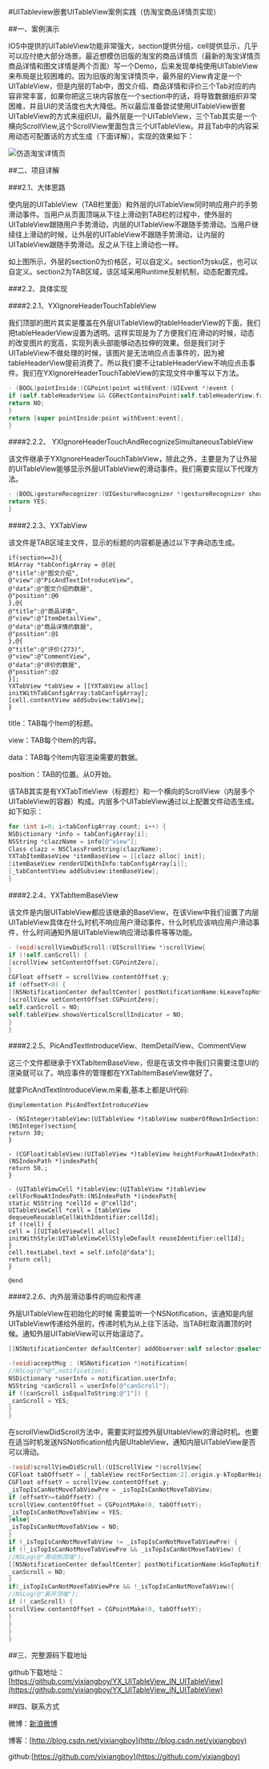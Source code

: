 #UITableview嵌套UITableView案例实践（仿淘宝商品详情页实现）

##一、案例演示

IOS中提供的UITableView功能非常强大，section提供分组，cell提供显示，几乎可以应付绝大部分场景。最近想模仿旧版的淘宝的商品详情页（最新的淘宝详情页商品详情和图文详情是两个页面）写一个Demo，后来发现单纯使用UITableView来布局是比较困难的。因为旧版的淘宝详情页中，最外层的View肯定是一个UITableView，但是内层的Tab中，图文介绍、商品详情和评价三个Tab对应的内容非常丰富，如果你把这三块内容放在一个section中的话，将导致数据组织非常困难，并且UI的灵活度也大大降低。所以最后准备尝试使用UITableView嵌套UITableView的方式来组织UI，最外层是一个UITableView，三个Tab其实是一个横向ScrollView,这个ScrollView里面包含三个UITableView。并且Tab中的内容采用动态可配置话的方式生成（下面详解）。实现的效果如下：

![仿造淘宝详情页](http://img.my.csdn.net/uploads/201603/29/1459239785_4388.gif)

##二、项目详解

###2.1、大体思路

使内层的UITableView（TAB栏里面）和外层的UITableView同时响应用户的手势滑动事件。当用户从页面顶端从下往上滑动到TAB栏的过程中，使外层的UITableView跟随用户手势滑动，内层的UITableView不跟随手势滑动。当用户继续往上滑动的时候，让外层的UITableView不跟随手势滑动，让内层的UITableView跟随手势滑动。反之从下往上滑动也一样。

如上图所示，外层的section0为价格区，可以自定义。section1为sku区，也可以自定义。section2为TAB区域，该区域采用Runtime反射机制，动态配置完成。

###2.2、具体实现

####2.2.1、YXIgnoreHeaderTouchTableView

我们顶部的图片其实是覆盖在外层UITableView的tableHeaderView的下面，我们把tableHeaderView设置为透明。这样实现是为了方便我们在滑动的时候，动态的改变图片的宽高，实现列表头部能够动态拉伸的效果。但是我们对于UITableView不做处理的时候，该图片是无法响应点击事件的，因为被tableHeaderView提前消费了。所以我们要不让tableHeaderView不响应点击事件。我们在YXIgnoreHeaderTouchTableView的实现文件中重写以下方法。

```objective-c
- (BOOL)pointInside:(CGPoint)point withEvent:(UIEvent *)event {
if (self.tableHeaderView && CGRectContainsPoint(self.tableHeaderView.frame, point)) {
return NO;
}
return [super pointInside:point withEvent:event];
}
```

####2.2.2、 YXIgnoreHeaderTouchAndRecognizeSimultaneousTableView

该文件继承于YXIgnoreHeaderTouchTableView，除此之外，主要是为了让外层的UITableView能够显示外层UITableView的滑动事件。我们需要实现以下代理方法。

```objective-c
- (BOOL)gestureRecognizer:(UIGestureRecognizer *)gestureRecognizer shouldRecognizeSimultaneouslyWithGestureRecognizer:(UIGestureRecognizer *)otherGestureRecognizer {
return YES;
}
```

####2.2.3、YXTabView

该文件是TAB区域主文件，显示的标题的内容都是通过以下字典动态生成。

```ob
if(section==2){
NSArray *tabConfigArray = @[@{
@"title":@"图文介绍",
@"view":@"PicAndTextIntroduceView",
@"data":@"图文介绍的数据",
@"position":@0
},@{
@"title":@"商品详情",
@"view":@"ItemDetailView",
@"data":@"商品详情的数据",
@"position":@1
},@{
@"title":@"评价(273)",
@"view":@"CommentView",
@"data":@"评价的数据",
@"position":@2
}];
YXTabView *tabView = [[YXTabView alloc] initWithTabConfigArray:tabConfigArray];
[cell.contentView addSubview:tabView];
}
```

title：TAB每个Item的标题。

view：TAB每个Item的内容。

data：TAB每个Item内容渲染需要的数据。

position：TAB的位置。从0开始。

该TAB其实是有YXTabTitleView（标题栏）和一个横向的ScrollView（内层多个UITableView的容器）构成。内层多个UITableView通过以上配置文件动态生成。如下如示：

```objective-c
for (int i=0; i<tabConfigArray.count; i++) {
NSDictionary *info = tabConfigArray[i];
NSString *clazzName = info[@"view"];
Class clazz = NSClassFromString(clazzName);
YXTabItemBaseView *itemBaseView = [[clazz alloc] init];
[itemBaseView renderUIWithInfo:tabConfigArray[i]];
[_tabContentView addSubview:itemBaseView];
}
```

####2.2.4、YXTabItemBaseView

该文件是内层UITableView都应该继承的BaseView，在该View中我们设置了内层UITableView具体在什么时机不响应用户滑动事件，什么时机应该响应用户滑动事件，什么时间通知外层UITableView响应滑动事件等等功能。

```objective-c
- (void)scrollViewDidScroll:(UIScrollView *)scrollView{
if (!self.canScroll) {
[scrollView setContentOffset:CGPointZero];
}
CGFloat offsetY = scrollView.contentOffset.y;
if (offsetY<0) {
[[NSNotificationCenter defaultCenter] postNotificationName:kLeaveTopNotificationName object:nil userInfo:@{@"canScroll":@"1"}];
[scrollView setContentOffset:CGPointZero];
self.canScroll = NO;
self.tableView.showsVerticalScrollIndicator = NO;
}
}
```

####2.2.5、PicAndTextIntroduceView、ItemDetailView、CommentView

这三个文件都继承于YXTabItemBaseView，但是在该文件中我们只需要注意UI的渲染就可以了。响应事件的管理都在YXTabItemBaseView做好了。

就拿PicAndTextIntroduceView.m来看,基本上都是UI代码:

```
@implementation PicAndTextIntroduceView

- (NSInteger)tableView:(UITableView *)tableView numberOfRowsInSection:(NSInteger)section{
return 30;
}

- (CGFloat)tableView:(UITableView *)tableView heightForRowAtIndexPath:(NSIndexPath *)indexPath{
return 50.;
}

- (UITableViewCell *)tableView:(UITableView *)tableView cellForRowAtIndexPath:(NSIndexPath *)indexPath{
static NSString *cellId = @"cellId";
UITableViewCell *cell = [tableView dequeueReusableCellWithIdentifier:cellId];
if (!cell) {
cell = [[UITableViewCell alloc] initWithStyle:UITableViewCellStyleDefault reuseIdentifier:cellId];
}
cell.textLabel.text = self.info[@"data"];
return cell;
}

@end
```

####2.2.6、内外层滑动事件的响应和传递

外层UITableView在初始化的时候 需要监听一个NSNotification，该通知是内层UITableView传递给外层的，传递时机为从上往下活动，当TAB栏取消置顶的时候。通知外层UITableView可以开始滚动了。

```objective-c
[[NSNotificationCenter defaultCenter] addObserver:self selector:@selector(acceptMsg:) name:kLeaveTopNotificationName object:nil];

-(void)acceptMsg : (NSNotification *)notification{
//NSLog(@"%@",notification);
NSDictionary *userInfo = notification.userInfo;
NSString *canScroll = userInfo[@"canScroll"];
if ([canScroll isEqualToString:@"1"]) {
_canScroll = YES;
}
}
```

在scrollViewDidScroll方法中，需要实时监控外层UItableView的滑动时机。也要在适当时机发送NSNotification给内层UItableView，通知内层UITableView是否可以滑动。

```objective-c
-(void)scrollViewDidScroll:(UIScrollView *)scrollView{
CGFloat tabOffsetY = [_tableView rectForSection:2].origin.y-kTopBarHeight;
CGFloat offsetY = scrollView.contentOffset.y;
_isTopIsCanNotMoveTabViewPre = _isTopIsCanNotMoveTabView;
if (offsetY>=tabOffsetY) {
scrollView.contentOffset = CGPointMake(0, tabOffsetY);
_isTopIsCanNotMoveTabView = YES;
}else{
_isTopIsCanNotMoveTabView = NO;
}
if (_isTopIsCanNotMoveTabView != _isTopIsCanNotMoveTabViewPre) {
if (!_isTopIsCanNotMoveTabViewPre && _isTopIsCanNotMoveTabView) {
//NSLog(@"滑动到顶端");
[[NSNotificationCenter defaultCenter] postNotificationName:kGoTopNotificationName object:nil userInfo:@{@"canScroll":@"1"}];
_canScroll = NO;
}
if(_isTopIsCanNotMoveTabViewPre && !_isTopIsCanNotMoveTabView){
//NSLog(@"离开顶端");
if (!_canScroll) {
scrollView.contentOffset = CGPointMake(0, tabOffsetY);
}
}
}
}
```

##三、完整源码下载地址

github下载地址：[https://github.com/yixiangboy/YX_UITableView_IN_UITableView](https://github.com/yixiangboy/YX_UITableView_IN_UITableView)

##四、联系方式

微博：[新浪微博](http://weibo.com/5612984599/profile?topnav=1&wvr=6)

博客：[http://blog.csdn.net/yixiangboy](http://blog.csdn.net/yixiangboy)

github:[https://github.com/yixiangboy](https://github.com/yixiangboy)















